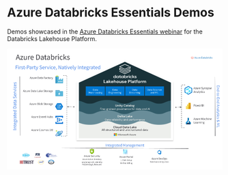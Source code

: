 # Azure Databricks Essentials Demos

Demos showcased in the [Azure Databricks Essentials webinar](https://databricks.com/p/webinar/azure-databricks-essentials-series) for the Databricks Lakehouse Platform.

![img](.adb/ADB_Lakehouse_Platform.png)